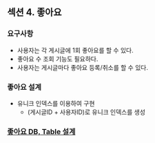## 섹션 4. 좋아요

### 요구사항

- 사용자는 각 게시글에 1회 좋아요를 할 수 있다.
- 좋아요 수 조회 기능도 필요하다.
- 사용자는 게시글마다 좋아요 등록/취소를 할 수 있다.

### 좋아요 설계

- 유니크 인덱스를 이용하여 구현
  - (게시글ID + 사용자ID)로 유니크 인덱스를 생성

### [좋아요 DB, Table 설계](database_table_setting/README.md)